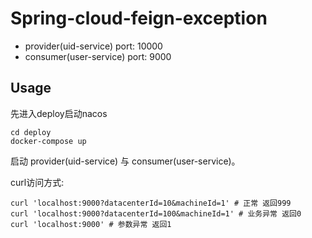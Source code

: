 # Spring-cloud-feign-exception

- provider(uid-service) port: 10000
- consumer(user-service) port: 9000

## Usage

先进入deploy启动nacos
```shell script
cd deploy
docker-compose up
```

启动 provider(uid-service) 与 consumer(user-service)。

curl访问方式:
```shell script
curl 'localhost:9000?datacenterId=10&machineId=1' # 正常 返回999
curl 'localhost:9000?datacenterId=100&machineId=1' # 业务异常 返回0
curl 'localhost:9000' # 参数异常 返回1
```
